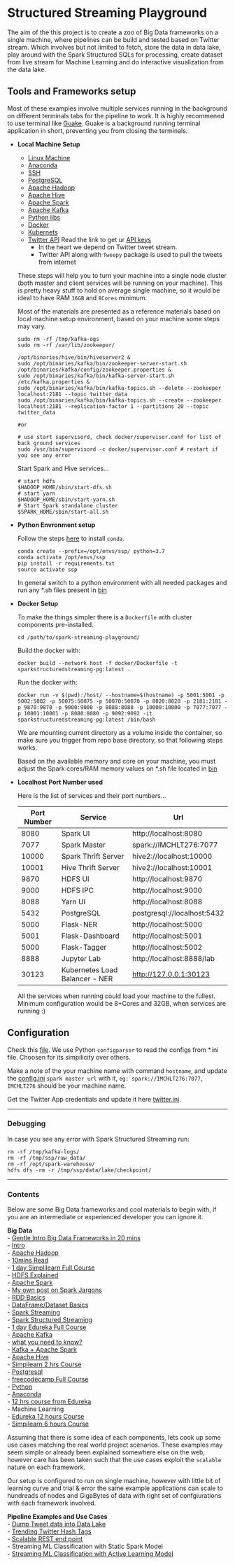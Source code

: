 # Structured Streaming Playground

The aim of the this project is to create a zoo of Big Data frameworks on a single machine,
where pipelines can be build and tested based on Twitter stream. Which involves but not limited to fetch,
store the data in data lake, play around with the Spark Structured SQLs for processing, create dataset from live 
stream for Machine Learning and do interactive visualization from the data lake.


## Tools and Frameworks setup

Most of these examples involve multiple services running in the background on different terminals tabs for the pipeline to work.
It is highly recommened to use terminal like [Guake](http://guake-project.org/).
Guake is a background running terminal application in short, preventing you from closing the terminals.

- **Local Machine Setup**

    - [Linux Machine](docs/Linux.md)
    - [Anaconda](docs/Anaconda.md)
    - [SSH](docs/ssh.md)
    - [PostgreSQL](docs/Postgres.md)
    - [Apache Hadoop](docs/ApacheHadoop.md)
    - [Apache Hive](docs/ApacheHive.md)
    - [Apache Spark](docs/ApacheSpark.md)
    - [Apache Kafka](docs/ApacheKafka.md)
    - [Python libs](requirements.txt)
    - [Docker](docs/Docker.md)
    - [Kubernets](docs/Kubernetes.md)
    - [Twitter API](https://www.toptal.com/apache/apache-spark-streaming-twitter) Read the link to get ur [API keys](https://developer.twitter.com/)
        - In the heart we depend on Twitter tweet stream.
        - Twitter API along with `Tweepy` package is used to pull the tweets from internet
    
    These steps will help you to turn your machine into a single node cluster (both master and client services will be running on your machine).
    This is pretty heavy stuff to hold on average single machine, so it would be ideal to have RAM `16GB` and `8Cores` minimum. 
    
    Most of the materials are presented as a reference materials based on local machine setup environment, 
    based on your machine some steps may vary.
    
    ```
    sudo rm -rf /tmp/kafka-ogs 
    sudo rm -rf /var/lib/zookeeper/
    
    /opt/binaries/hive/bin/hiveserver2 &
    sudo /opt/binaries/kafka/bin/zookeeper-server-start.sh /opt/binaries/kafka/config/zookeeper.properties &
    sudo /opt/binaries/kafka/bin/kafka-server-start.sh /etc/kafka.properties &
    sudo /opt/binaries/kafka/bin/kafka-topics.sh --delete --zookeeper localhost:2181 --topic twitter_data 
    sudo /opt/binaries/kafka/bin/kafka-topics.sh --create --zookeeper localhost:2181 --replication-factor 1 --partitions 20 --topic twitter_data
    
    #or
    
    # use start supervisord, check docker/supervisor.conf for list of back ground services
    sudo /usr/bin/supervisord -c docker/supervisor.conf # restart if you see any error
    ```
    
    Start Spark and Hive services...
    
    ```
    # start hdfs
    $HADOOP_HOME/sbin/start-dfs.sh
    # start yarn
    $HADOOP_HOME/sbin/start-yarn.sh
    # Start Spark standalone cluster
    $SPARK_HOME/sbin/start-all.sh
    ```

- **Python Envronment setup**

    Follow the steps [here](https://docs.conda.io/projects/conda/en/latest/user-guide/install/linux.html) to install `conda`.
    
    ```
    conda create --prefix=/opt/envs/ssp/ python=3.7
    conda activate /opt/envs/ssp
    pip install -r requirements.txt
    source activate ssp
    ```
    
    In general switch to a python environment with all needed packages and run any *.sh files present in [bin](bin)

- **Docker Setup**

    To make the things simpler there is a `Dockerfile` with cluster components pre-installed.
    
    `cd /path/to/spark-streaming-playground/`
    
    Build the docker with:
    ```
    docker build --network host -f docker/Dockerfile -t sparkstructuredstreaming-pg:latest .
    ```
    
    Run the docker with:
    ```
    docker run -v $(pwd):/host/ --hostname=$(hostname) -p 5001:5001 -p 5002:5002 -p 50075:50075 -p 50070:50070 -p 8020:8020 -p 2181:2181 -p 9870:9870 -p 9000:9000 -p 8088:8088 -p 10000:10000 -p 7077:7077 -p 10001:10001 -p 8080:8080 -p 9092:9092 -it sparkstructuredstreaming-pg:latest /bin/bash
    ```
    
    We are mounting current directory as a volume inside the container, so make sure you trigger from repo base directory,
    so that following steps works.
    
    Based on the available memory and core on your machine, you must adjust the Spark cores/RAM memory
     values on *.sh file located in [bin](bin)

- **Localhost Port Number used**

    Here is the list of services and their port numbers...
    
    |Port Number| Service            | Url|
    |------------|-------------------|-----|
    |8080        |Spark UI           |http://localhost:8080|
    |7077        |Spark Master       |spark://IMCHLT276:7077|
    |10000       |Spark Thrift Server|hive2://localhost:10000|
    |10001       |Hive Thrift Server |hive2://localhost:10001|
    |9870        |HDFS UI            |http://localhost:9870|
    |9000        |HDFS IPC           |http://localhost:9000|
    |8088        |Yarn UI            |http://localhost:8088|
    |5432        |PostgreSQL         |postgresql://localhost:5432|
    |5000        |Flask-NER         |http://localhost:5000|
    |5001        |Flask-Dashboard   |http://localhost:5001|
    |5000        |Flask-Tagger      |http://localhost:5002|
    |8888        |Jupyter Lab       |http://localhost:8888/lab|
    |30123       |Kubernetes Load Balancer - NER|http://127.0.0.1:30123
    
    All the services when running could load your machine to the fullest.
    Minimum configuration would be 8+Cores and 32GB, when services are running :)


## Configuration
Check this [file](config.ini). We use Python `configparser` to read the configs from *.ini file.
Choosen for its simpilicity over others.

Make a note of the your machine name with command `hostname`, and update the [config.ini](config.ini) `spark master url` with it,
`eg: spark://IMCHLT276:7077`, `IMCHLT276` should be your machine name.

Get the Twitter App credentials and update it here [twitter.ini](twitter.ini).

------------------------------------------------------------------------------------------------------------------------

### Debugging

In case you see any error with Spark Structured Streaming run:
```
rm -rf /tmp/kafka-logs/
rm -rf /tmp/ssp/raw_data/
rm -rf /opt/spark-warehouse/
hdfs dfs -rm -r /tmp/ssp/data/lake/checkpoint/
```

------------------------------------------------------------------------------------------------------------------------

### Contents

Below are some Big Data frameworks and cool materials to begin with, 
if you are an intermediate or experienced developer you can ignore it.

**Big Data**  
    - [Gentle Intro Big Data Frameworks in 20 mins](https://www.youtube.com/watch?v=DCaiZq3aBSc)  
    - [Intro](https://towardsdatascience.com/a-brief-summary-of-apache-hadoop-a-solution-of-big-data-problem-and-hint-comes-from-google-95fd63b83623)  
    - [Apache Hadoop](https://hadoop.apache.org/)  
        - [10mins Read](https://www.guru99.com/learn-hadoop-in-10-minutes.html)  
        - [1 day Simplilearn Full Course](https://www.youtube.com/watch?v=5zJt9qAe01w)  
        - [HDFS Explained](https://www.youtube.com/watch?v=GJYEsEEfjvk)  
    - [Apache Spark](https://spark.apache.org/docs/latest/)  
        - [My own post on Spark Jargons](https://medium.com/@mageswaran1989/spark-jargon-for-starters-af1fd8117ada)  
        - [RDD Basics](http://homepage.cs.latrobe.edu.au/zhe/ZhenHeSparkRDDAPIExamples.html)  
        - [DataFrame/Dataset Basics](https://medium.com/swlh/spark-dataset-apis-a-gentle-introduction-108cdeafdea5)  
        - [Spark Streaming](https://spark.apache.org/docs/latest/streaming-programming-guide.html)  
        - [Spark Structured Streaming](https://spark.apache.org/docs/latest/structured-streaming-programming-guide.html)  
        - [1 day Edureka Full Course](https://www.youtube.com/watch?v=F8pyaR4uQ2g)  
    - [Apache Kafka](https://kafka.apache.org/)  
        - [what you need to know?](https://intellipaat.com/blog/what-is-apache-kafka/)  
        - [Kafka + Apache Spark](https://www.youtube.com/watch?v=65lHphtrfo0)  
    - [Apache Hive](https://hive.apache.org/)  
        - [Simpilearn 2 hrs Course](https://www.youtube.com/watch?v=rr17cbPGWGA)  
    - [Postgresql](https://www.postgresql.org/)  
        - [freecodecamp Full Course](https://www.youtube.com/watch?v=qw--VYLpxG4)  
    - [Python](https://www.python.org/)  
        - [Anaconda](https://www.youtube.com/watch?v=beh7GE4FdnM)  
        - [12 hrs course from Edureka](https://www.youtube.com/watch?v=beh7GE4FdnM)  
    - Machine Learning  
        - [Edureka 12 hours Course](https://www.youtube.com/watch?v=GwIo3gDZCVQ)  
        - [Simpilearn 6 hours Course](https://www.youtube.com/watch?v=9f-GarcDY58)  

Assuming that there is some idea of each components, lets cook up some use cases matching the real world project scenarios.
These examples may seem simple or already been explained somewhere else on the web, however care has been taken such that the 
use cases exploit the `scalable` nature on each framework. 

Our setup is configured to run on single machine, however with little bit of learning curve and trial & error 
the same example applications can scale to hundreads of nodes and GigaBytes of data with right set of confgiurations
with each framework involved.

**Pipeline Examples and Use Cases**   
    - [Dump Tweet data into Data Lake](docs/usecases/1_dump_tweets.md)  
    - [Trending Twitter Hash Tags](docs/usecases/2_trending_tweets.md)  
    - [Scalable REST end point](docs/usecases/3_scalable_rest_api.md)  
    - Streaming ML Classification with Static Spark Model  
    - [Streaming ML Classification with Active Learning Model](docs/usecases/full_ml_model_cycle.md)  

